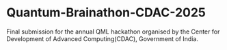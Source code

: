 # Quantum-Brainathon-CDAC-2025
Final submission for the annual QML hackathon organised by the Center for Development of Advanced Computing(CDAC), Government of India.
